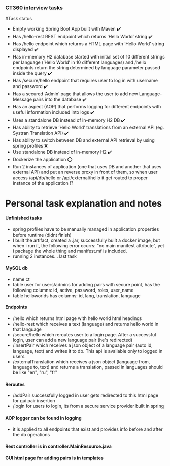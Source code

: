 ### CT360 interview tasks

#Task status
* Empty working Spring Boot App built with Maven :heavy_check_mark:
* Has /hello-rest REST endpoint which returns ‘Hello World’ string :heavy_check_mark:
* Has /hello endpoint which returns a HTML page with ‘Hello World’ string displayed :heavy_check_mark:
* Has in-memory H2 database started with initial set of 10 different strings per language (‘Hello World’ in 10 different languages) and /hello endpoints return the string determined by language parameter passed inside the query :heavy_check_mark:
* Has /secure/hello endpoint that requires user to log in with username and password :heavy_check_mark:
* Has a secured ‘Admin’ page that allows the user to add new Language-Message pairs into the database :heavy_check_mark:
* Has an aspect (AOP) that performs logging for different endpoints with useful information included into logs :heavy_check_mark:
* Uses a standalone DB instead of in-memory H2 DB :heavy_check_mark:
* Has ability to retrieve ‘Hello World’ translations from an external API (eg. Systran Translation API) :heavy_check_mark:
* Has ability to switch between DB and external API retrieval by using spring profiles :x:
* Use standalone DB instead of in-memory H2 :heavy_check_mark:
* Dockerize the application :o:
* Run 2 instances of application (one that uses DB and another that uses external API) and put an reverse proxy in front of them, so when user access /api/db/hello or /api/external/hello it get routed to proper instance of the application :interrobang:


# Personal task explanation and notes

#### Unfinished tasks
* spring profiles have to be manually managed in application.properties before runtime (didnt finish)
* I built the artifact, created a .jar, successfully built a docker image, but when i run it, the following error ocurrs: "no main manifest attribute", yet i package the whole thing and manifest.mf is included.
* running 2 instances... last task

#### MySQL db
* name ct
* table user for users/admins for adding pairs with secure point, has the following columns: id, active, password, roles, user_name
* table helloworlds has columns: id, lang, translation, language

#### Endpoints 
* /hello which returns html page with hello world html headings
* /hello-rest which receives a text (language) and returns hello world in that language
* /secure/hello which reroutes user to a login page. After a successful login, user can add a new language pair (he's redirected)
* /insertPair which receives a json object of a language pair (auto id, language, text) and writes it to db. This api is available only to logged in users.
* /externalTranslation which receives a json object (language from, language to, text) and returns a translation, passed in languages should be like "en", "ru", "fr"

#### Reroutes 
* /addPair successfully logged in user gets redirected to this html page for gui pair insertion
* /login for users to login, its from a secure service provider built in spring

#### AOP logger can be found in logging
* it is applied to all endpoints that exist and provides info before and after the db operations

#### Rest controller is in controller.MainResource.java

#### GUI html page for adding pairs is in templates
